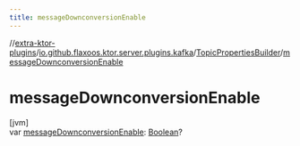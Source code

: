 ```yaml
---
title: messageDownconversionEnable
---
```

//[extra-ktor-plugins](../../../index.md)/[io.github.flaxoos.ktor.server.plugins.kafka](../index.md)/[TopicPropertiesBuilder](index.md)/[messageDownconversionEnable](message-downconversion-enable.md)



# messageDownconversionEnable



[jvm]\
var [messageDownconversionEnable](message-downconversion-enable.md): [Boolean](https://kotlinlang.org/api/latest/jvm/stdlib/kotlin/-boolean/index.md)?




